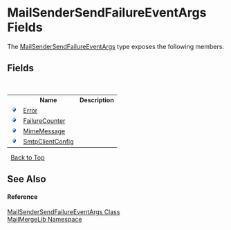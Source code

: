 # MailSenderSendFailureEventArgs Fields
 

The <a href="340e57c6-df15-faf4-e6ae-2ac6dec6020b">MailSenderSendFailureEventArgs</a> type exposes the following members.


## Fields
&nbsp;<table><tr><th></th><th>Name</th><th>Description</th></tr><tr><td>![Public field](media/pubfield.gif "Public field")</td><td><a href="abf79cda-194e-f522-2efb-a30e32e262de">Error</a></td><td /></tr><tr><td>![Public field](media/pubfield.gif "Public field")</td><td><a href="f6960326-dbc0-30ed-dadc-8e931c222bea">FailureCounter</a></td><td /></tr><tr><td>![Public field](media/pubfield.gif "Public field")</td><td><a href="7197c204-cc80-7bf7-8395-1a7b415138fa">MimeMessage</a></td><td /></tr><tr><td>![Public field](media/pubfield.gif "Public field")</td><td><a href="25a8c8be-5aa5-dc1e-4cbd-629e66ab54cc">SmtpClientConfig</a></td><td /></tr></table>&nbsp;
<a href="#mailsendersendfailureeventargs-fields">Back to Top</a>

## See Also


#### Reference
<a href="340e57c6-df15-faf4-e6ae-2ac6dec6020b">MailSenderSendFailureEventArgs Class</a><br /><a href="31c6ebbe-d683-7561-7308-5a5ee1f76bf5">MailMergeLib Namespace</a><br />